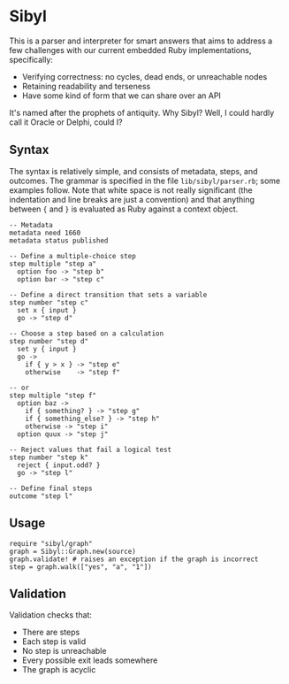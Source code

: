 Sibyl
=====

This is a parser and interpreter for smart answers that aims to address a few
challenges with our current embedded Ruby implementations, specifically:

* Verifying correctness: no cycles, dead ends, or unreachable nodes
* Retaining readability and terseness
* Have some kind of form that we can share over an API

It's named after the prophets of antiquity. Why Sibyl? Well, I could hardly
call it Oracle or Delphi, could I?

Syntax
------

The syntax is relatively simple, and consists of metadata, steps, and outcomes.
The grammar is specified in the file `lib/sibyl/parser.rb`; some examples
follow. Note that white space is not really significant (the indentation and
line breaks are just a convention) and that anything between `{` and `}` is
evaluated as Ruby against a context object.

    -- Metadata
    metadata need 1660
    metadata status published

    -- Define a multiple-choice step
    step multiple "step a"
      option foo -> "step b"
      option bar -> "step c"

    -- Define a direct transition that sets a variable
    step number "step c"
      set x { input }
      go -> "step d"

    -- Choose a step based on a calculation
    step number "step d"
      set y { input }
      go ->
        if { y > x } -> "step e"
        otherwise    -> "step f"

    -- or
    step multiple "step f"
      option baz ->
        if { something? } -> "step g"
        if { something_else? } -> "step h"
        otherwise -> "step i"
      option quux -> "step j"

    -- Reject values that fail a logical test
    step number "step k"
      reject { input.odd? }
      go -> "step l"

    -- Define final steps
    outcome "step l"

Usage
-----

    require "sibyl/graph"
    graph = Sibyl::Graph.new(source)
    graph.validate! # raises an exception if the graph is incorrect
    step = graph.walk(["yes", "a", "1"])

Validation
----------

Validation checks that:

* There are steps
* Each step is valid
* No step is unreachable
* Every possible exit leads somewhere
* The graph is acyclic
